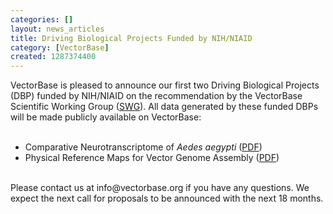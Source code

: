 ```yaml
---
categories: []
layout: news_articles
title: Driving Biological Projects Funded by NIH/NIAID
category: [VectorBase]
created: 1287374400
---
```

VectorBase is pleased to announce our first two Driving Biological Projects (DBP) funded by NIH/NIAID on the recommendation by the VectorBase Scientific Working Group (<a href="/about/">SWG</a>). All data generated by these funded DBPs will be made publicly available on VectorBase:<br /><br/>
<ul>
<li>Comparative Neurotranscriptome of <i>Aedes aegypti</i> (<a href="/content/comparative-neurotranscriptome-aedes-aegypti">PDF</a>)
<li>Physical Reference Maps for Vector Genome Assembly (<a href="/content/physical-reference-maps-vector-genome-assembly">PDF</a>)
</ul>
<br />
Please contact us at info@vectorbase.org if you have any questions.  We expect the next call for proposals to be announced with the next 18 months.
